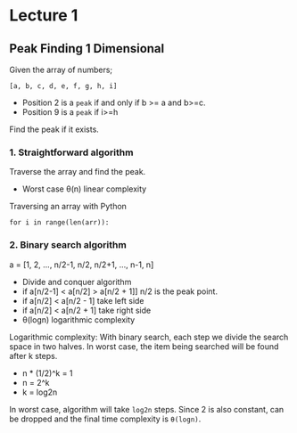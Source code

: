 # Lecture 1 

## Peak Finding 1 Dimensional

Given the array of numbers;

`[a, b, c, d, e, f, g, h, i]`

* Position 2 is a `peak` if and only if b >= a and b>=c.
* Position 9 is a `peak` if i>=h 

Find the peak if it exists. 

### 1. Straightforward algorithm

Traverse the array and find the peak.
* Worst case θ(n) linear complexity

Traversing an array with Python 
```
for i in range(len(arr)):
```

### 2. Binary search algorithm
a = [1, 2, ..., n/2-1, n/2, n/2+1, ..., n-1, n]
* Divide and conquer algorithm
* if  a[n/2-1] < a[n/2] > a[n/2 + 1]] n/2 is the peak point.
* if a[n/2] < a[n/2 - 1] take left side 
* if a[n/2] < a[n/2 + 1] take right side
* θ(logn) logarithmic complexity

Logarithmic complexity: With binary search, each step we divide the search space in two halves. In worst case, the item being searched will be found after k steps.

* n * (1/2)^k = 1
* n = 2^k
* k = log2n

In worst case, algorithm will take `log2n` steps. Since 2 is also constant, can be dropped and the final time complexity is `θ(logn)`.